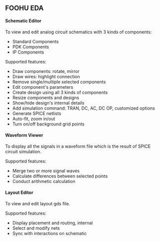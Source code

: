 ## FOOHU EDA

#### Schematic Editor
To view and edit analog circuit schematics with 3 kinds of components:  
- Standard Components
- PDK Components
- IP Components

Supported features:
- Draw components: rotate, mirror
- Draw wires: highlight connection
- Remove single/multiple selected components
- Edit component's parameters
- Create design using all 3 kinds of components
- Resize components and designs
- Show/hide design's internal details
- Add simulation command: TRAN, DC, AC, DC OP, customized options
- Generate SPICE netlists
- Auto-fit, zoom in/out
- Turn on/off background grid points

#### Waveform Viewer
To display all the signals in a waveform file which is the result of SPICE circuit simulation.  

Supported features:
- Merge two or more signal waves
- Calculate differences between selected points
- Conduct arithmetic calculation

#### Layout Editor
To view and edit layout gds file.

Supported features:
- Display placement and routing, internal 
- Select and modify nets
- Sync with interactions on schematic